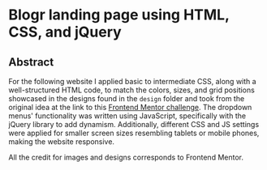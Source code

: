 # **Blogr landing page using HTML, CSS, and jQuery**

## Abstract

For the following website I applied basic to intermediate CSS, along with a well-structured HTML code, to match the colors, sizes, and grid positions showcased in the designs found in the `design` folder and took from the original idea at the link to this [Frontend Mentor challenge](https://www.frontendmentor.io/challenges/blogr-landing-page-EX2RLAApP). The dropdown menus' functionality was written using JavaScript, specifically with the jQuery library to add dynamism. Additionally, different CSS and JS settings were applied for smaller screen sizes resembling tablets or mobile phones, making the website responsive.

All the credit for images and designs corresponds to Frontend Mentor.
